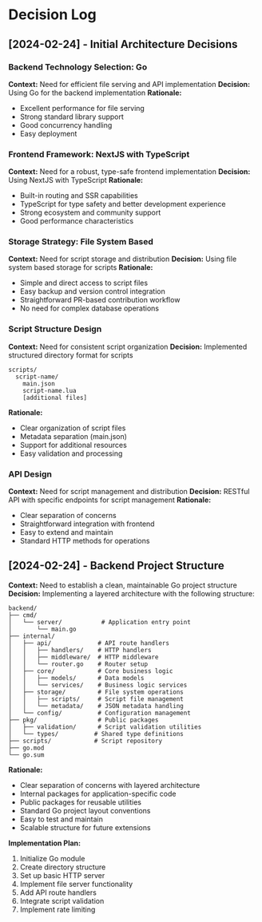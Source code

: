 # Decision Log

## [2024-02-24] - Initial Architecture Decisions

### Backend Technology Selection: Go
**Context:** Need for efficient file serving and API implementation
**Decision:** Using Go for the backend implementation
**Rationale:**
- Excellent performance for file serving
- Strong standard library support
- Good concurrency handling
- Easy deployment

### Frontend Framework: NextJS with TypeScript
**Context:** Need for a robust, type-safe frontend implementation
**Decision:** Using NextJS with TypeScript
**Rationale:**
- Built-in routing and SSR capabilities
- TypeScript for type safety and better development experience
- Strong ecosystem and community support
- Good performance characteristics

### Storage Strategy: File System Based
**Context:** Need for script storage and distribution
**Decision:** Using file system based storage for scripts
**Rationale:**
- Simple and direct access to script files
- Easy backup and version control integration
- Straightforward PR-based contribution workflow
- No need for complex database operations

### Script Structure Design
**Context:** Need for consistent script organization
**Decision:** Implemented structured directory format for scripts
```
scripts/
  script-name/
    main.json
    script-name.lua
    [additional files]
```
**Rationale:**
- Clear organization of script files
- Metadata separation (main.json)
- Support for additional resources
- Easy validation and processing

### API Design
**Context:** Need for script management and distribution
**Decision:** RESTful API with specific endpoints for script management
**Rationale:**
- Clear separation of concerns
- Straightforward integration with frontend
- Easy to extend and maintain
- Standard HTTP methods for operations

## [2024-02-24] - Backend Project Structure
**Context:** Need to establish a clean, maintainable Go project structure
**Decision:** Implementing a layered architecture with the following structure:
```
backend/
├── cmd/
│   └── server/           # Application entry point
│       └── main.go
├── internal/
│   ├── api/             # API route handlers
│   │   ├── handlers/    # HTTP handlers
│   │   ├── middleware/  # HTTP middleware
│   │   └── router.go    # Router setup
│   ├── core/            # Core business logic
│   │   ├── models/      # Data models
│   │   └── services/    # Business logic services
│   ├── storage/         # File system operations
│   │   ├── scripts/     # Script file management
│   │   └── metadata/    # JSON metadata handling
│   └── config/          # Configuration management
├── pkg/                 # Public packages
│   ├── validation/      # Script validation utilities
│   └── types/          # Shared type definitions
├── scripts/            # Script repository
├── go.mod
└── go.sum
```
**Rationale:**
- Clear separation of concerns with layered architecture
- Internal packages for application-specific code
- Public packages for reusable utilities
- Standard Go project layout conventions
- Easy to test and maintain
- Scalable structure for future extensions

**Implementation Plan:**
1. Initialize Go module
2. Create directory structure
3. Set up basic HTTP server
4. Implement file server functionality
5. Add API route handlers
6. Integrate script validation
7. Implement rate limiting